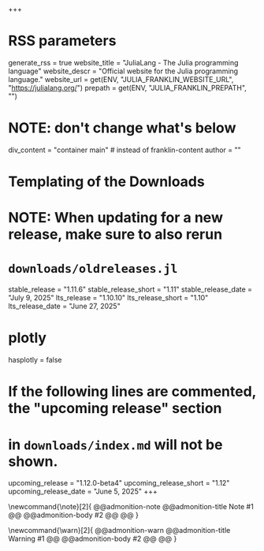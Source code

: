 +++
# RSS parameters
generate_rss = true
website_title = "JuliaLang - The Julia programming language"
website_descr = "Official website for the Julia programming language."
website_url = get(ENV, "JULIA_FRANKLIN_WEBSITE_URL", "https://julialang.org/")
prepath = get(ENV, "JULIA_FRANKLIN_PREPATH", "")

# NOTE: don't change what's below
div_content = "container main"  # instead of franklin-content
author = ""

# Templating of the Downloads
# NOTE: When updating for a new release, make sure to also rerun
# `downloads/oldreleases.jl`
stable_release = "1.11.6"
stable_release_short = "1.11"
stable_release_date = "July 9, 2025"
lts_release = "1.10.10"
lts_release_short = "1.10"
lts_release_date = "June 27, 2025"

# plotly
hasplotly = false

# If the following lines are commented, the "upcoming release" section
# in `downloads/index.md` will not be shown.
upcoming_release = "1.12.0-beta4"
upcoming_release_short = "1.12"
upcoming_release_date = "June 5, 2025"
+++

<!--
Add here global latex commands to use throughout your pages.
-->
\newcommand{\note}[2]{
@@admonition-note
@@admonition-title Note #1 @@
@@admonition-body #2 @@
@@
}

\newcommand{\warn}[2]{
@@admonition-warn
@@admonition-title Warning #1 @@
@@admonition-body #2 @@
@@
}
